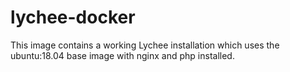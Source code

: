 # lychee-docker
This image contains a working Lychee installation which uses the ubuntu:18.04 base image with nginx and php installed.
